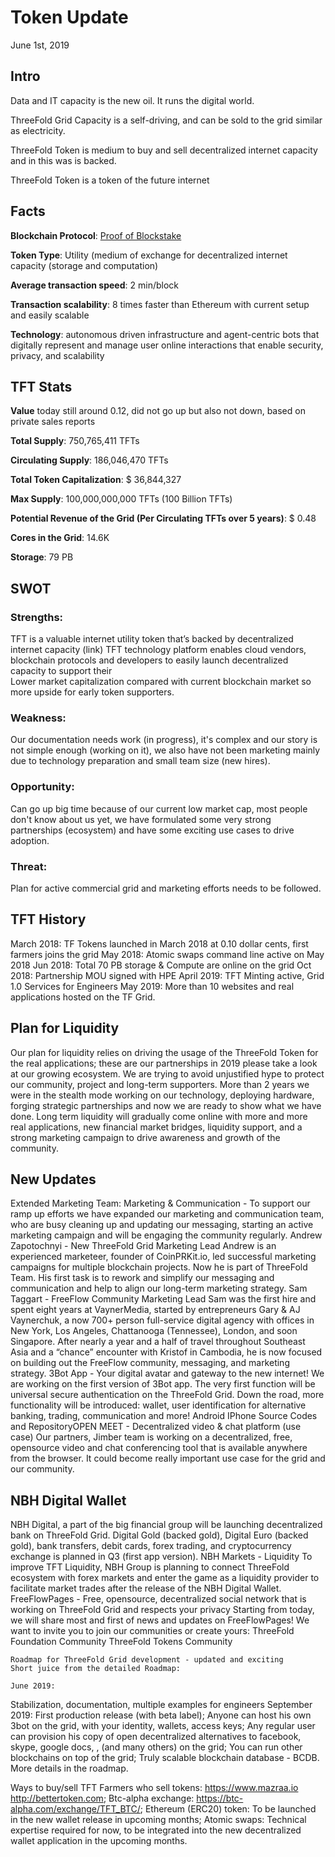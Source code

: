 # Token Update 
June 1st, 2019

## Intro

Data and IT capacity is the new oil. It runs the digital world.

ThreeFold Grid Capacity is a self-driving, and can be sold to the grid similar as electricity.

ThreeFold Token is medium to buy and sell decentralized internet capacity and in this was is backed.

ThreeFold Token is a token of the future internet
 
## Facts
  
**Blockchain Protocol**: [Proof of Blockstake](https://wiki.tokens.grid.tf/#/technology/proof_of_blockstake)

**Token Type**: Utility (medium of exchange for decentralized internet capacity (storage and computation)

**Average transaction speed**: 2 min/block 

**Transaction scalability**: 8 times faster than Ethereum with current setup and easily scalable 

**Technology**: autonomous driven infrastructure and agent-centric bots that digitally represent and manage user online interactions that enable security, privacy, and scalability
 
## TFT Stats

**Value** today still around 0.12, did not go up but also not down, based on private sales reports 

**Total Supply**: 750,765,411 TFTs

**Circulating Supply**: 186,046,470 TFTs

**Total Token Capitalization**: $ 36,844,327 

**Max Supply**: 100,000,000,000 TFTs (100 Billion TFTs)

**Potential Revenue of the Grid (Per Circulating TFTs over 5 years)**: $ 0.48

**Cores in the Grid**: 14.6K 

**Storage**: 79 PB
 
## SWOT
### Strengths: 
TFT is a valuable internet utility token that’s backed by decentralized internet capacity (link)
TFT technology platform enables cloud vendors, blockchain protocols and developers to easily launch decentralized capacity to support their  
Lower market capitalization compared with current blockchain market so more upside for early token supporters.  
### Weakness: 
Our documentation needs work (in progress), it's complex and our story is not simple enough (working on it), we also have not been marketing mainly due to technology preparation and small team size (new hires).  
### Opportunity: 
Can go up big time because of our current low market cap, most people don't know about us yet, we have formulated some very strong partnerships (ecosystem) and have some exciting use cases to drive adoption. 
### Threat: 
Plan for active commercial grid and marketing efforts needs to be followed.
 
## TFT History
March 2018:  TF Tokens launched in March 2018 at 0.10 dollar cents, first farmers joins the grid
May 2018:  Atomic swaps command line active on May 2018
Jun 2018: Total 70 PB storage & Compute are online on the grid
Oct 2018: Partnership MOU signed with HPE
April 2019: TFT Minting active, Grid 1.0 Services for Engineers
May 2019: More than 10 websites and real applications hosted on the TF Grid.


## Plan for Liquidity
Our plan for liquidity relies on driving the usage of the ThreeFold Token for the real applications; these are our partnerships in 2019 please take a look at our growing ecosystem. 
We are trying to avoid unjustified hype to protect our community, project and long-term supporters. More than 2 years we were in the stealth mode working on our technology, deploying hardware, forging strategic partnerships  and now we are ready to show what we have done. 
Long term liquidity will gradually come online with more and more real applications, new financial market bridges, liquidity support, and a strong marketing campaign to drive awareness and growth of the community. 
 
## New Updates
Extended Marketing Team:
Marketing & Communication - To support our ramp up efforts we have expanded our marketing and communication team, who are busy cleaning up and updating our messaging, starting an active marketing campaign and will be engaging the community regularly. 
Andrew Zapotochnyi - New ThreeFold Grid Marketing Lead
Andrew  is an experienced marketeer, founder of  CoinPRKit.io, led successful marketing campaigns for multiple blockchain projects. Now he is part of ThreeFold Team. His first task is to rework and simplify our messaging and communication and help to align our long-term marketing strategy.
Sam Taggart - FreeFlow Community Marketing Lead 
Sam was the first hire and spent eight years at VaynerMedia, started by entrepreneurs Gary & AJ Vaynerchuk, a now 700+ person full-service digital agency with offices in New York, Los Angeles, Chattanooga (Tennessee), London, and soon Singapore. After nearly a year and a half of travel throughout Southeast Asia and a “chance” encounter with Kristof in Cambodia, he is now focused on building out the FreeFlow community, messaging, and marketing strategy.
3Bot App - Your digital avatar and gateway to the new internet!
We are working on the first version of 3Bot app. The very first function will be universal secure authentication on the ThreeFold Grid. Down the road, more functionality will be introduced: wallet, user identification for alternative banking, trading, communication and more!
Android 
IPhone
Source Codes and RepositoryOPEN MEET - Decentralized video & chat platform (use case)
Our partners, Jimber team is working on a decentralized, free, opensource video and chat conferencing tool that is available anywhere from the browser. It could become really important use case for the grid and our community. 
	

## NBH Digital Wallet
NBH Digital, a part of the big financial group will be launching decentralized bank on ThreeFold Grid. Digital Gold (backed gold), Digital Euro (backed gold), bank transfers, debit cards, forex trading, and cryptocurrency exchange is planned in Q3 (first app version). 
NBH Markets - Liquidity
To improve TFT Liquidity, NBH Group is planning to connect ThreeFold ecosystem with forex markets and enter the game as a liquidity provider to facilitate market trades after the release of the NBH Digital Wallet.
FreeFlowPages - Free, opensource, decentralized social network that is working on ThreeFold Grid and respects your privacy
Starting from today, we will share most and first of news and updates on FreeFlowPages!
We want to invite you to join our communities or create yours:
ThreeFold Foundation Community
ThreeFold Tokens Community
 
 
	Roadmap for ThreeFold Grid development - updated and exciting
	Short juice from the detailed Roadmap:

	June 2019: 
Stabilization, documentation, multiple examples for engineers
	September 2019: 
First production release (with beta label); 
Anyone can host his own 3bot on the grid, with your identity, wallets, access keys;
Any regular user can provision his copy of open decentralized alternatives to facebook, skype, google docs,  , (and many others) on the grid;
You can run other blockchains on top of the grid;
Truly scalable blockchain database - BCDB.
	More details in the roadmap.

 
Ways to buy/sell TFT
Farmers who sell tokens: 
https://www.mazraa.io
http://bettertoken.com; 
Btc-alpha exchange: 
https://btc-alpha.com/exchange/TFT_BTC/;
Ethereum (ERC20) token: 
To be launched in the new wallet release in upcoming months;
Atomic swaps:
Technical expertise required for now, to be integrated into the new decentralized wallet application in the upcoming months.
 

